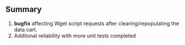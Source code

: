## Summary

1. **bugfix** affecting Wget script requests after clearing/repopulating the data cart.
2. Additonal reliability with more unit tests completed

